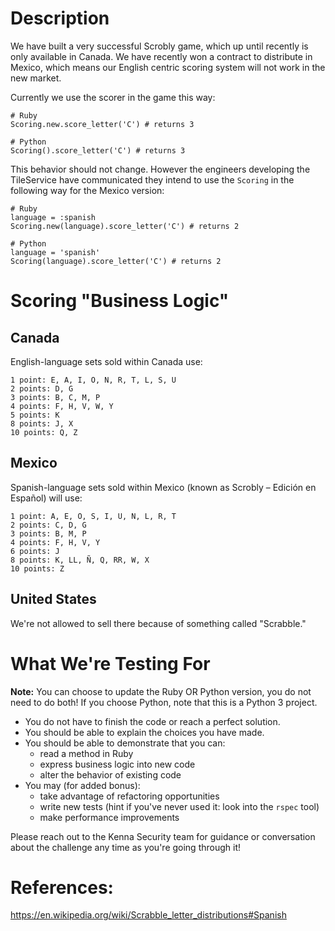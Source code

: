 # Description

We have built a very successful Scrobly game, which up until recently is only available in Canada. We have recently won a contract to distribute in Mexico, which means our English centric scoring system will not work in the new market. 

Currently we use the scorer in the game this way:

    # Ruby
    Scoring.new.score_letter('C') # returns 3

    # Python
    Scoring().score_letter('C') # returns 3

This behavior should not change. However the engineers developing the TileService have communicated they intend to use the `Scoring` in the following way for the Mexico version:

    # Ruby
    language = :spanish
    Scoring.new(language).score_letter('C') # returns 2

    # Python
    language = 'spanish'
    Scoring(language).score_letter('C') # returns 2

# Scoring "Business Logic"

## Canada

English-language sets sold within Canada use:

    1 point: E, A, I, O, N, R, T, L, S, U
    2 points: D, G
    3 points: B, C, M, P
    4 points: F, H, V, W, Y
    5 points: K
    8 points: J, X
    10 points: Q, Z

## Mexico

Spanish-language sets sold within Mexico (known as Scrobly – Edición en Español) will use:

    1 point: A, E, O, S, I, U, N, L, R, T
    2 points: C, D, G
    3 points: B, M, P
    4 points: F, H, V, Y
    6 points: J
    8 points: K, LL, Ñ, Q, RR, W, X
    10 points: Z

## United States

We're not allowed to sell there because of something called "Scrabble."

# What We're Testing For

**Note:** You can choose to update the Ruby OR Python version, you do not need to do both! If you choose Python, note that this is a Python 3 project.

- You do not have to finish the code or reach a perfect solution.
- You should be able to explain the choices you have made.
- You should be able to demonstrate that you can:
    - read a method in Ruby
    - express business logic into new code
    - alter the behavior of existing code
- You may (for added bonus):
    - take advantage of refactoring opportunities
    - write new tests (hint if you've never used it: look into the `rspec` tool)
    - make performance improvements

Please reach out to the Kenna Security team for guidance or conversation about the challenge any time as you're going through it!

# References:

https://en.wikipedia.org/wiki/Scrabble_letter_distributions#Spanish

